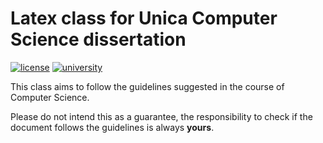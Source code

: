 Latex class for Unica Computer Science dissertation
===================================================

[![license](https://img.shields.io/github/license/mashape/apistatus.svg?maxAge=2592000)](https://github.com/UnicaLabs-CS/foresee/blob/master/Licence.md)
[![university](https://img.shields.io/badge/university-unica-red.svg)](http://www.unica.it/)

This class aims to follow the guidelines suggested
in the course of Computer Science.

Please do not intend this as a guarantee, the responsibility
to check if the document follows the guidelines is always **yours**.
